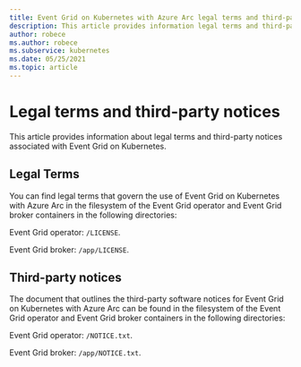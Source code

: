 ```yaml
---
title: Event Grid on Kubernetes with Azure Arc legal terms and third-party notices
description: This article provides information legal terms and third-party notices associated with Event Grid on Kubernetes.  
author: robece
ms.author: robece
ms.subservice: kubernetes
ms.date: 05/25/2021
ms.topic: article
---
```


# Legal terms and third-party notices
This article provides information about legal terms and third-party notices associated with Event Grid on Kubernetes. 

## Legal Terms 

You can find legal terms that govern the use of Event Grid on Kubernetes with Azure Arc in the filesystem of the Event Grid operator and Event Grid broker containers in the following directories: 

Event Grid operator: ``/LICENSE``.

Event Grid broker: ``/app/LICENSE``.


## Third-party notices

The document that outlines the third-party software notices for Event Grid on Kubernetes with Azure Arc can be found in the filesystem of the Event Grid operator and Event Grid broker containers in the following directories:

Event Grid operator: ``/NOTICE.txt``.

Event Grid broker: ``/app/NOTICE.txt``.

